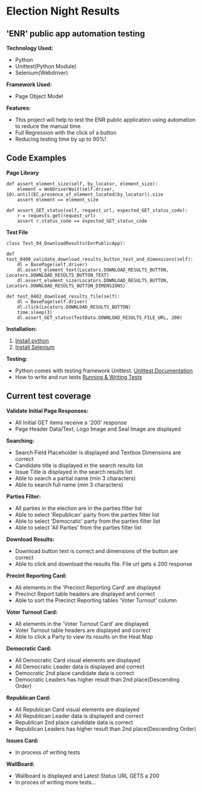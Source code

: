 # Election Night Results

## 'ENR' public app automation testing

**Technology Used:** 
- Python
- Unittest(Python Module)
- Selenium(Webdriver)

**Framework Used:** 
- Page Object Model

**Features:** 
- This project will help to test the ENR public application using automation to reduce the manual time.
- Full Regression with the click of a button
- Reducing testing time by up to 90%!


## Code Examples

**Page Library**

    def assert_element_size(self, by_locator, element_size):
        element = WebDriverWait(self.driver, 10).until(EC.presence_of_element_located(by_locator)).size
        assert element == element_size

    def assert_GET_status(self, request_url, expected_GET_status_code):
        r = requests.get(request_url)
        assert r.status_code == expected_GET_status_code

**Test File**

    class Test_04_DownloadResults(EnrPublicApp):

    def test_0400_validate_download_results_button_text_and_dimensions(self):
        dl = BasePage(self.driver)
        dl.assert_element_text(Locators.DOWNLOAD_RESULTS_BUTTON, Locators.DOWNLOAD_RESULTS_BUTTON_TEXT)
        dl.assert_element_size(Locators.DOWNLOAD_RESULTS_BUTTON, Locators.DOWNLOAD_RESULTS_BUTTON_DIMENSIONS)

    def test_0402_download_results_file(self):
        dl = BasePage(self.driver)
        dl.click(Locators.DOWNLOAD_RESULTS_BUTTON)
        time.sleep(3)
        dl.assert_GET_status(TestData.DOWNLOAD_RESULTS_FILE_URL, 200)

**Installation:**
1. [Install python](https://docs.python.org/3/using/index.html)
2. [Install Selenium](https://selenium-python.readthedocs.io/installation.html)

**Testing:**
* Python comes with testing framework Unittest. [Unittest Documentation](https://docs.python.org/3/library/unittest.html)
* How to write and run tests [Running & Writing Tests](https://devguide.python.org/runtests/)

## Current test coverage
**Validate Initial Page Responses:**
* All Initial GET items receive a '200' response
* Page Header Data/Text, Logo Image and Seal Image are displayed

**Searching:**
* Search Field Placeholder is displayed and Textbox Dimensions are correct
* Candidate title is displayed in the search results list
* Issue Title is displayed in the search results list
* Able to search a partial name (min 3 characters)
* Able to search full name (min 3 characters)

**Parties Filter:**
* All parties in the election are in the parties filter list
* Able to select 'Republican' party from the parties filter list
* Able to select 'Democratic' party from the parties filter list
* Able to select 'All Parties' from the parties filter list

**Download Results:**
* Download button text is correct and dimensions of the button are correct
* Able to click and download the results file.  File url gets a 200 response

**Precint Reporting Card:**
* All elements in the 'Precinct Reporting Card' are displayed
* Precinct Report table headers are displayed and correct
* Able to sort the Precinct Reporting tables 'Voter Turnout' column

**Voter Turnout Card:**
* All elements in the 'Voter Turnout Card' are displayed
* Voter Turnout table headers are displayed and correct
* Able to click a Party to view its results on the Heat Map

**Democratic Card:**
* All Democratic Card visual elements are displayed
* All Democratic Leader data is displayed and correct
* Democratic 2nd place candidate data is correct
* Democratic Leaders has higher result than 2nd place(Descending Order)

**Republican Card:**
* All Republican Card visual elements are displayed
* All Republican Leader data is displayed and correct
* Republican 2nd place candidate data is correct
* Republican Leaders has higher result than 2nd place(Descending Order)

**Issues Card:**
* In process of writing tests

**WallBoard:**
* Wallboard is displayed and Latest Status URL GETS a 200
* In proces of writing more tests...